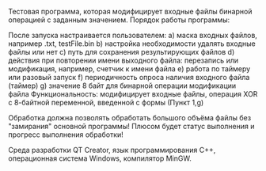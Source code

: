 Тестовая программа, которая модифицирует входные файлы бинарной операцией с заданным значением.
Порядок работы программы:

После запуска настраивается пользователем:
а) маска входных файлов, например .txt, testFile.bin
b) настройка необходимости удалять входные файлы или нет
c) путь для сохранения результирующих файлов
d) действия при повторении имени выходного файла: перезапись или
модификация, например, счетчик к имени файла
e) работа по таймеру или разовый запуск
f) периодичность опроса наличия входного файла (таймер)
g) значение 8 байт для бинарной операции модификации файла
Функциональность: модифицирует входные файлы, операция XOR с 8-байтной переменной, введенной с формы (Пункт 1,g)

Обработка должна позволять обработать большого объёма файлы без "замирания" основной программы! Плюсом будет статус выполнения и прогресс выполнения обработки!

Среда разработки QT Creator, язык программирования С++, операционная система Windows, компилятор MinGW.
